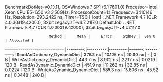 
BenchmarkDotNet=v0.10.11, OS=Windows 7 SP1 (6.1.7601.0)
Processor=Intel Xeon CPU E5-1650 v3 3.50GHz, ProcessorCount=12
Frequency=3410146 Hz, Resolution=293.2426 ns, Timer=TSC
  [Host]     : .NET Framework 4.7 (CLR 4.0.30319.42000), 32bit LegacyJIT-v4.7.2117.0
  DefaultJob : .NET Framework 4.7 (CLR 4.0.30319.42000), 32bit LegacyJIT-v4.7.2117.0


                        Method |     Mean |     Error |   StdDev |  Gen 0 | Allocated |
------------------------------ |---------:|----------:|---------:|-------:|----------:|
  ReadAsDictionary_DynamicDict | 376.3 ns | 10.125 ns | 29.69 ns |      - |       0 B |
 WriteAsDictionary_DynamicDict | 443.7 ns |  8.902 ns | 22.17 ns | 0.0219 |     120 B |
     ReadAsDynamic_DynamicDict | 451.9 ns | 11.262 ns | 32.85 ns | 0.0224 |     120 B |
    WriteAsDynamic_DynamicDict | 589.3 ns | 15.606 ns | 45.52 ns | 0.0448 |     240 B |

